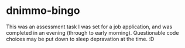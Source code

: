 # dnimmo-bingo

This was an assessment task I was set for a job application, and was completed in an evening (through to early morning). Questionable code choices may be put down to sleep depravation at the time. :D